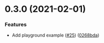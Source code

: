 <a name="0.3.0"></a>
# 0.3.0 (2021-02-01)


### Features

* Add playground example ([#25](https://github.com/LukasHechenberger/create-atvise-app/issues/25)) ([0268bda](https://github.com/LukasHechenberger/create-atvise-app/commits/0268bda))




